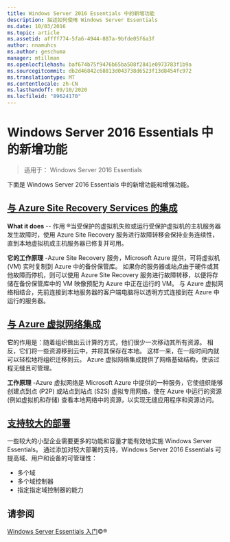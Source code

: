 ```yaml
---
title: Windows Server 2016 Essentials 中的新增功能
description: 描述如何使用 Windows Server Essentials
ms.date: 10/03/2016
ms.topic: article
ms.assetid: affff774-5fa6-4944-887a-9bfde05f6a3f
author: nnamuhcs
ms.author: geschuma
manager: mtillman
ms.openlocfilehash: baf674b75f9476b65ba508f2841e0973783f1b9a
ms.sourcegitcommit: db2d46842c68813d043738d6523f13d8454fc972
ms.translationtype: MT
ms.contentlocale: zh-CN
ms.lasthandoff: 09/10/2020
ms.locfileid: "89624170"
---
```

# <a name="whats-new-in-windows-server-2016-essentials"></a>Windows Server 2016 Essentials 中的新增功能

> 适用于： Windows Server 2016 Essentials

下面是 Windows Server 2016 Essentials 中的新增功能和增强功能。

## <a name="integration-with-azure-site-recovery-services"></a>[与 Azure Site Recovery Services 的集成](azure-site-recovery-services-integration.md)

**What it does**  -- 作用 &reg;当受保护的虚拟机失败或运行受保护虚拟机的主机服务器发生故障时，使用 Azure Site Recovery 服务进行故障转移会保持业务连续性，直到本地虚拟机或主机服务器已修复并可用。 

**它的工作原理** -Azure Site Recovery 服务，Microsoft Azure 提供，可将虚拟机 (VM) 实时复制到 Azure 中的备份保管库。 如果你的服务器或站点由于硬件或其他故障而停机，则可以使用 Azure Site Recovery 服务进行故障转移，以便将存储在备份保管库中的 VM 映像预配为 Azure 中正在运行的 VM。 与 Azure 虚拟网络相结合，先前连接到本地服务器的客户端电脑将以透明方式连接到在 Azure 中运行的服务器。


## <a name="integration-with-azure-virtual-network"></a>[与 Azure 虚拟网络集成](azure-virtual-network-integration.md)

**它**的作用是：随着组织做出云计算的方式，他们很少一次移动其所有资源。 相反，它们将一些资源移到云中，并将其保存在本地。 这样一来，在一段时间内就可以轻松地将组织迁移到云。 Azure 虚拟网络集成提供了网络基础结构，使该过程无缝且可管理。

**工作原理** -Azure 虚拟网络是 Microsoft Azure 中提供的一种服务，它使组织能够创建点到点 (P2P) 或站点到站点 (S2S) 虚拟专用网络，使在 Azure 中运行的资源 (例如虚拟机和存储) 查看本地网络中的资源，以实现无缝应用程序和资源访问。



## <a name="support-for-larger-deployments"></a>[支持较大的部署](support-for-larger-deployments.md)

一些较大的小型企业需要更多的功能和容量才能有效地实施 Windows Server Essentials。 通过添加对较大部署的支持，Windows Server 2016 Essentials 可提高域、用户和设备的可管理性：

 - 多个域
 - 多个域控制器
 - 指定指定域控制器的能力


<a name="see-also"></a>请参阅
--------

[Windows Server Essentials 入门](get-started.md)&copy;&reg;